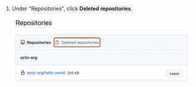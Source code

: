 1. Under "Repositories", click **Deleted repositories**.

   ![Screenshot of the "Repositories" settings page. Above a list of repositories, a gray "Deleted repositories" link is outlined in orange.](/assets/images/help/settings/deleted-repos.png)
